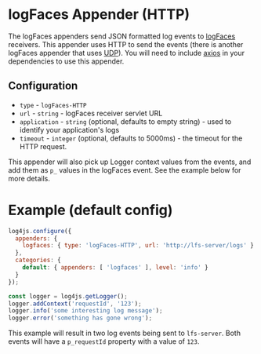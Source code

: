 # logFaces Appender (HTTP)

The logFaces appenders send JSON formatted log events to [logFaces](http://www.moonlit-software.com) receivers. This appender uses HTTP to send the events (there is another logFaces appender that uses [UDP](logFaces-UDP.md)). You will need to include [axios](https://www.npmjs.com/package/axios) in your dependencies to use this appender.

## Configuration

* `type` - `logFaces-HTTP`
* `url` - `string` - logFaces receiver servlet URL
* `application` - `string` (optional, defaults to empty string) - used to identify your application's logs
* `timeout` - `integer` (optional, defaults to 5000ms) - the timeout for the HTTP request.

This appender will also pick up Logger context values from the events, and add them as `p_` values in the logFaces event. See the example below for more details.

# Example (default config)

```javascript
log4js.configure({
  appenders: {
    logfaces: { type: 'logFaces-HTTP', url: 'http://lfs-server/logs' }
  },
  categories: {
    default: { appenders: [ 'logfaces' ], level: 'info' }
  }
});

const logger = log4js.getLogger();
logger.addContext('requestId', '123');
logger.info('some interesting log message');
logger.error('something has gone wrong');
```
This example will result in two log events being sent to `lfs-server`. Both events will have a `p_requestId` property with a value of `123`.

